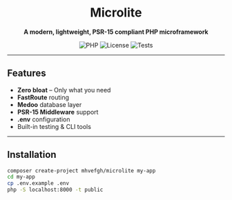 <div align="center">
  <h1>Microlite</h1>
  <p><strong>A modern, lightweight, PSR-15 compliant PHP microframework</strong></p>
  
  ![PHP](https://img.shields.io/badge/php-%3E%3D8.1-8892BF.svg)
  ![License](https://img.shields.io/badge/license-MIT-blue.svg)
  ![Tests](https://img.shields.io/badge/tests-passing-brightgreen)
</div>

---

## Features

- **Zero bloat** – Only what you need
- **FastRoute** routing
- **Medoo** database layer
- **PSR-15 Middleware** support
- **.env** configuration
- Built-in testing & CLI tools

---

## Installation

```bash
composer create-project mhvefgh/microlite my-app
cd my-app
cp .env.example .env
php -S localhost:8000 -t public